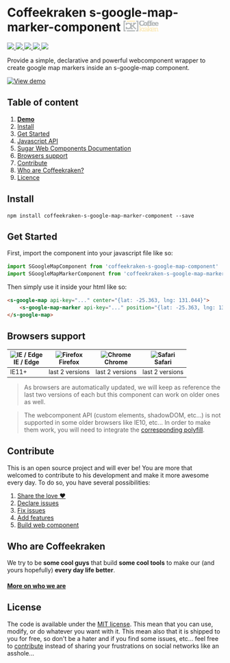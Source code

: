 # Coffeekraken s-google-map-marker-component <img src=".resources/coffeekraken-logo.jpg" height="25px" />

<p>
	<a href="https://travis-ci.org/Coffeekraken/s-google-map-marker-component">
		<img src="https://img.shields.io/travis/Coffeekraken/s-google-map-marker-component.svg?style=flat-square" />
	</a>
	<a href="https://www.npmjs.com/package/coffeekraken-s-google-map-marker-component">
		<img src="https://img.shields.io/npm/v/coffeekraken-s-google-map-marker-component.svg?style=flat-square" />
	</a>
	<a href="https://github.com/coffeekraken/s-google-map-marker-component/blob/master/LICENSE.txt">
		<img src="https://img.shields.io/npm/l/coffeekraken-s-google-map-marker-component.svg?style=flat-square" />
	</a>
	<!-- <a href="https://github.com/coffeekraken/s-google-map-marker-component">
		<img src="https://img.shields.io/npm/dt/coffeekraken-s-google-map-marker-component.svg?style=flat-square" />
	</a>
	<a href="https://github.com/coffeekraken/s-google-map-marker-component">
		<img src="https://img.shields.io/github/forks/coffeekraken/s-google-map-marker-component.svg?style=social&label=Fork&style=flat-square" />
	</a>
	<a href="https://github.com/coffeekraken/s-google-map-marker-component">
		<img src="https://img.shields.io/github/stars/coffeekraken/s-google-map-marker-component.svg?style=social&label=Star&style=flat-square" />
	</a> -->
	<a href="https://twitter.com/coffeekrakenio">
		<img src="https://img.shields.io/twitter/url/http/coffeekrakenio.svg?style=social&style=flat-square" />
	</a>
	<a href="http://coffeekraken.io">
		<img src="https://img.shields.io/twitter/url/http/shields.io.svg?style=flat-square&label=coffeekraken.io&colorB=f2bc2b&style=flat-square" />
	</a>
</p>

Provide a simple, declarative and powerful webcomponent wrapper to create google map markers inside an s-google-map component.

[![View demo](http://components.coffeekraken.io/assets/img/view-demo.png)](http://components.coffeekraken.io/app/s-google-map-marker-component)

## Table of content

1. **[Demo](http://components.coffeekraken.io/app/s-google-map-marker-component)**
2. [Install](#readme-install)
3. [Get Started](#readme-get-started)
4. [Javascript API](doc/js)
5. [Sugar Web Components Documentation](https://github.com/Coffeekraken/sugar/blob/master/doc/js/webcomponents.md)
6. [Browsers support](#readme-browsers-support)
7. [Contribute](#readme-contribute)
8. [Who are Coffeekraken?](#readme-who-are-coffeekraken)
9. [Licence](#readme-license)

<a name="readme-install"></a>
## Install

```
npm install coffeekraken-s-google-map-marker-component --save
```

<a name="readme-get-started"></a>
## Get Started

First, import the component into your javascript file like so:

```js
import SGoogleMapComponent from 'coffeekraken-s-google-map-component'
import SGoogleMapMarkerComponent from 'coffeekraken-s-google-map-marker-component'
```

Then simply use it inside your html like so:

```html
<s-google-map api-key="..." center="{lat: -25.363, lng: 131.044}">
	<s-google-map-marker api-key="..." position="{lat: -25.363, lng: 131.044}"></s-google-map-marker>
</s-google-map>
```

<a id="readme-browsers-support"></a>
## Browsers support

| <img src="https://raw.githubusercontent.com/godban/browsers-support-badges/master/src/images/edge.png" alt="IE / Edge" width="16px" height="16px" /></br>IE / Edge | <img src="https://raw.githubusercontent.com/godban/browsers-support-badges/master/src/images/firefox.png" alt="Firefox" width="16px" height="16px" /></br>Firefox | <img src="https://raw.githubusercontent.com/godban/browsers-support-badges/master/src/images/chrome.png" alt="Chrome" width="16px" height="16px" /></br>Chrome | <img src="https://raw.githubusercontent.com/godban/browsers-support-badges/master/src/images/safari.png" alt="Safari" width="16px" height="16px" /></br>Safari |
| --------- | --------- | --------- | --------- |
| IE11+ | last 2 versions| last 2 versions| last 2 versions

> As browsers are automatically updated, we will keep as reference the last two versions of each but this component can work on older ones as well.

> The webcomponent API (custom elements, shadowDOM, etc...) is not supported in some older browsers like IE10, etc... In order to make them work, you will need to integrate the [corresponding polyfill](https://www.webcomponents.org/polyfills).

<a id="readme-contribute"></a>
## Contribute

This is an open source project and will ever be! You are more that welcomed to contribute to his development and make it more awesome every day.
To do so, you have several possibilities:

1. [Share the love ❤️](https://github.com/Coffeekraken/coffeekraken/blob/master/contribute.md#contribute-share-the-love)
2. [Declare issues](https://github.com/Coffeekraken/coffeekraken/blob/master/contribute.md#contribute-declare-issues)
3. [Fix issues](https://github.com/Coffeekraken/coffeekraken/blob/master/contribute.md#contribute-fix-issues)
4. [Add features](https://github.com/Coffeekraken/coffeekraken/blob/master/contribute.md#contribute-add-features)
5. [Build web component](https://github.com/Coffeekraken/coffeekraken/blob/master/contribute.md#contribute-build-web-component)

<a id="readme-who-are-coffeekraken"></a>
## Who are Coffeekraken

We try to be **some cool guys** that build **some cool tools** to make our (and yours hopefully) **every day life better**.  

#### [More on who we are](https://github.com/Coffeekraken/coffeekraken/blob/master/who-are-we.md)

<a id="readme-license"></a>
## License

The code is available under the [MIT license](LICENSE.txt). This mean that you can use, modify, or do whatever you want with it. This mean also that it is shipped to you for free, so don't be a hater and if you find some issues, etc... feel free to [contribute](https://github.com/Coffeekraken/coffeekraken/blob/master/contribute.md) instead of sharing your frustrations on social networks like an asshole...
